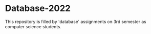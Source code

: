 # Database-2022
This repository is filled by 'database' assignments on 3rd semester as computer science students.
